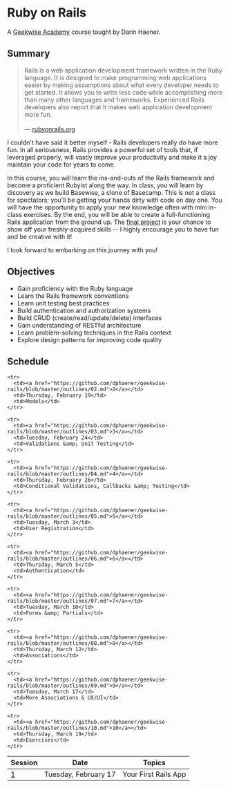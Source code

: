 # Ruby on Rails

A [Geekwise Academy](http://geekwiseacademy.com/) course taught by Darin Haener.

## Summary

<blockquote>
Rails is a web application development framework written in the Ruby language. It is designed to make programming web
applications easier by making assumptions about what every developer needs to get started. It allows you to write less
code while accomplishing more than many other languages and frameworks. Experienced Rails developers also report that
it makes web application development more fun.
<br><br>
&mdash; <a href="http://guides.rubyonrails.org/getting_started.html">rubyonrails.org</a>
</blockquote>

I couldn't have said it better myself - Rails developers really *do* have more fun. In all seriousness, Rails provides
a powerful set of tools that, if leveraged properly, will vastly improve your productivity and make it a joy maintain
your code for years to come.

In this course, you will learn the ins-and-outs of the Rails framework and become a proficient Rubyist along the way.
In class, you will learn by discovery as we build Basewise, a clone of Basecamp. This is not a class for spectators;
you'll be getting your hands dirty with code on day one. You will have the opportunity to apply your new knowledge
often with mini in-class exercises. By the end, you will be able to create a full-functioning Rails application from
the ground up. The [final project](https://github.com/dphaener/geekwise-rails/blob/master/final-project/spec.md) is
your chance to show off your freshly-acquired skills -- I highly encourage you to have fun and be creative with it!

I look forward to embarking on this journey with you!

## Objectives

- Gain proficiency with the Ruby language
- Learn the Rails framework conventions
- Learn unit testing best practices
- Build authentication and authorization systems
- Build CRUD (create/read/update/delete) interfaces
- Gain understanding of RESTful architecture
- Learn problem-solving techniques in the Rails context
- Explore design patterns for improving code quality

## Schedule

<table>
  <thead>
    <tr>
      <th>Session</th>
      <th>Date</th>
      <th>Topics</th>
    </tr>
  </thead>
  <tbody>
    <tr>
      <td><a href="https://github.com/dphaener/geekwise-rails/blob/master/outlines/01.md">1</a></td>
      <td>Tuesday, February 17</td>
      <td>Your First Rails App</td>
    </tr>

    <tr>
      <td><a href="https://github.com/dphaener/geekwise-rails/blob/master/outlines/02.md">2</a></td>
      <td>Thursday, February 19</td>
      <td>Models</td>
    </tr>

    <tr>
      <td><a href="https://github.com/dphaener/geekwise-rails/blob/master/outlines/03.md">3</a></td>
      <td>Tuesday, February 24</td>
      <td>Validations &amp; Unit Testing</td>
    </tr>

    <tr>
      <td><a href="https://github.com/dphaener/geekwise-rails/blob/master/outlines/04.md">4</a></td>
      <td>Thursday, February 26</td>
      <td>Conditional Validations, Callbacks &amp; Testing</td>
    </tr>

    <tr>
      <td><a href="https://github.com/dphaener/geekwise-rails/blob/master/outlines/05.md">5</a></td>
      <td>Tuesday, March 3</td>
      <td>User Registration</td>
    </tr>

    <tr>
      <td><a href="https://github.com/dphaener/geekwise-rails/blob/master/outlines/06.md">6</a></td>
      <td>Thursday, March 5</td>
      <td>Authentication</td>
    </tr>

    <tr>
      <td><a href="https://github.com/dphaener/geekwise-rails/blob/master/outlines/07.md">7</a></td>
      <td>Tuesday, March 10</td>
      <td>Forms &amp; Partials</td>
    </tr>

    <tr>
      <td><a href="https://github.com/dphaener/geekwise-rails/blob/master/outlines/08.md">8</a></td>
      <td>Thursday, March 12</td>
      <td>Associations</td>
    </tr>

    <tr>
      <td><a href="https://github.com/dphaener/geekwise-rails/blob/master/outlines/09.md">9</a></td>
      <td>Tuesday, March 17</td>
      <td>More Associations & UX/UI</td>
    </tr>

    <tr>
      <td><a href="https://github.com/dphaener/geekwise-rails/blob/master/outlines/10.md">10</a></td>
      <td>Thursday, March 19</td>
      <td>Exercises</td>
    </tr>
<!---
    <tr>
      <td><a href="https://github.com/djreimer/geekwise-rails/blob/master/outlines/11.md">11</a></td>
      <td>Mon, February 10</td>
      <td>More Exercises</td>
    </tr>

    <tr>
      <td><a href="https://github.com/djreimer/geekwise-rails/blob/master/outlines/12.md">12</a></td>
      <td>Wed, February 12</td>
      <td>More Exercises</td>
    </tr>
--->
  </tbody>
</table>
